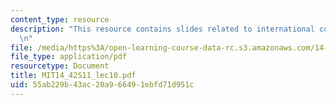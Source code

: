 ```yaml
---
content_type: resource
description: "This resource contains slides related to international competition.\r\
  \n"
file: /media/https%3A/open-learning-course-data-rc.s3.amazonaws.com/14-42-environmental-policy-and-economics-spring-2011/55ab229b43ac20a966491ebfd71d951c_MIT14_42S11_lec10.pdf
file_type: application/pdf
resourcetype: Document
title: MIT14_42S11_lec10.pdf
uid: 55ab229b-43ac-20a9-6649-1ebfd71d951c
---
```

